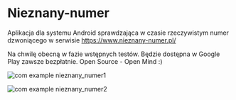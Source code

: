 # Nieznany-numer
Aplikacja dla systemu Android sprawdzająca w czasie rzeczywistym numer dzwoniącego w serwisie https://www.nieznany-numer.pl/

Na chwilę obecną w fazie wstępnych testów. Będzie dostępna w Google Play zawsze bezpłatnie. Open Source - Open Mind :)

![com example nieznany_numer1](https://user-images.githubusercontent.com/17749811/152438154-43c6c848-16ce-42d4-b670-bb1a7e698cc7.jpg)

![com example nieznany_numer2](https://user-images.githubusercontent.com/17749811/152438173-5759df2b-bd1f-4c15-aead-47ab282ab81e.jpg)
